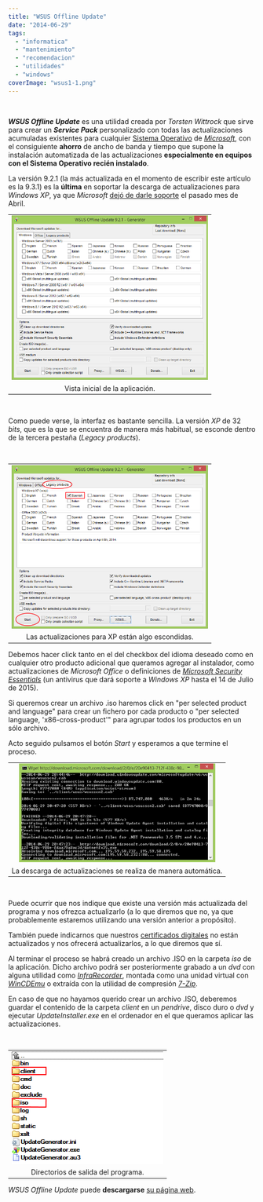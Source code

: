 ```yaml
---
title: "WSUS Offline Update"
date: "2014-06-29"
tags: 
  - "informatica"
  - "mantenimiento"
  - "recomendacion"
  - "utilidades"
  - "windows"
coverImage: "wsus1-1.png"
---
```


 

**_WSUS Offline Update_** es una utilidad creada por _Torsten Wittrock_ que sirve para crear un _**Service Pack**_ personalizado con todas las actualizaciones acumuladas existentes para cualquier [Sistema Operativo](http://es.wikipedia.org/wiki/Sistema_operativo) de [_Microsoft_](http://www.microsoft.com/es-es/default.aspx), con el consiguiente **ahorro** de ancho de banda y tiempo que supone la instalación automatizada de las actualizaciones **especialmente en equipos con el Sistema Operativo recién instalado**.

La versión 9.2.1 (la más actualizada en el momento de escribir este artículo es la 9.3.1) es la **última** en soportar la descarga de actualizaciones para _Windows XP_, ya que _Microsoft_ [dejó de darle soporte](http://www.microsoft.com/es-es/windows/endofsupport.aspx) el pasado mes de Abril.

<table class="tr-caption-container" style="margin-left: auto; margin-right: auto; text-align: center;" cellspacing="0" cellpadding="0" align="center"><tbody><tr><td style="text-align: center;"><a style="margin-left: auto; margin-right: auto;" href="http://127.0.0.1:4001/wordpress/wp-content/uploads/2014/06/wsus1.png"><img src="images/wsus1.png" width="400" height="335" border="0"></a></td></tr><tr><td class="tr-caption" style="text-align: center;">Vista inicial de la aplicación.</td></tr></tbody></table>

 

Como puede verse, la interfaz es bastante sencilla. La versión _XP_ de 32 _bits_, que es la que se encuentra de manera más habitual, se esconde dentro de la tercera pestaña (_Legacy products_).

 

<table class="tr-caption-container" style="margin-left: auto; margin-right: auto; text-align: center;" cellspacing="0" cellpadding="0" align="center"><tbody><tr><td style="text-align: center;"><a style="margin-left: auto; margin-right: auto;" href="http://127.0.0.1:4001/wordpress/wp-content/uploads/2014/06/wsus2.png"><img src="images/wsus2.png" width="400" height="333" border="0"></a></td></tr><tr><td class="tr-caption" style="text-align: center;">Las actualizaciones para XP están algo escondidas.</td></tr></tbody></table>

Debemos hacer click tanto en el del checkbox del idioma deseado como en cualquier otro producto adicional que queramos agregar al instalador, como actualizaciones de _Microsoft Office_ o definiciones de [_Microsoft Security Essentials_](http://windows.microsoft.com/es-es/windows/security-essentials-download) (un antivirus que dará soporte a _Windows XP_ hasta el 14 de Julio de 2015).

Si queremos crear un archivo .iso haremos click en "per selected product and language" para crear un fichero por cada producto o "per selected language, 'x86-cross-product'" para agrupar todos los productos en un sólo archivo.

Acto seguido pulsamos el botón _Start_ y esperamos a que termine el proceso.

<table class="tr-caption-container" style="margin-left: auto; margin-right: auto; text-align: center;" cellspacing="0" cellpadding="0" align="center"><tbody><tr><td style="text-align: center;"><a style="margin-left: auto; margin-right: auto;" href="http://127.0.0.1:4001/wordpress/wp-content/uploads/2014/06/wsus3.png"><img src="images/wsus3.png" width="400" height="201" border="0"></a></td></tr><tr><td class="tr-caption" style="text-align: center;">La descarga de actualizaciones se realiza de manera automática.</td></tr></tbody></table>

 

Puede ocurrir que nos indique que existe una versión más actualizada del programa y nos ofrezca actualizarlo (a lo que diremos que no, ya que probablemente estaremos utilizando una versión anterior a propósito).

También puede indicarnos que nuestros [certificados digitales](http://es.wikipedia.org/wiki/Certificado_digital) no están actualizados y nos ofrecerá actualizarlos, a lo que diremos que sí.

Al terminar el proceso se habrá creado un archivo .ISO en la carpeta _iso_ de la aplicación. Dicho archivo podrá ser posteriormente grabado a un _dvd_ con alguna utilidad como _[InfraRecorder](http://infrarecorder.org/)_, montada como una unidad virtual con _[WinCDEmu](http://wincdemu.sysprogs.org/)_ o extraída con la utilidad de compresión _[7-Zip](http://www.7-zip.org/)_.

En caso de que no hayamos querido crear un archivo .ISO, deberemos guardar el contenido de la carpeta _client_ en un _pendrive_, disco duro o _dvd_ y ejecutar _UpdateInstaller.exe_ en el ordenador en el que queramos aplicar las actualizaciones.

 

<table class="tr-caption-container" style="margin-left: auto; margin-right: auto; text-align: center;" cellspacing="0" cellpadding="0" align="center"><tbody><tr><td style="text-align: center;"><a style="margin-left: auto; margin-right: auto;" href="http://127.0.0.1:4001/wordpress/wp-content/uploads/2014/06/wsus4.png"><img src="images/wsus4.png" border="0"></a></td></tr><tr><td class="tr-caption" style="text-align: center;">Directorios de salida del programa.</td></tr></tbody></table>

_WSUS Offline Update_ puede **descargarse** [su página web](http://www.wsusoffline.net/).
